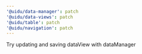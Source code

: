 ```yaml
---
'@uidu/data-manager': patch
'@uidu/data-views': patch
'@uidu/table': patch
'@uidu/navigation': patch
---
```


Try updating and saving dataView with dataManager
